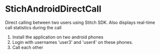 # StichAndroidDirectCall
Direct calling between two users using Stitch SDK. Also displays real-time call statistics during the call

1. Install the application on two android phones
2. Login with usernames 'user3' and 'user4' on these phones.
3. Call each other
